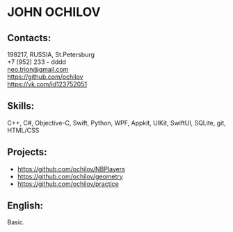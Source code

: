 # JOHN OCHILOV
## Contacts:
198217, RUSSIA, St.Petersburg  
+7 (952) 233 - dddd  
neo.trion@gmail.com  
https://github.com/ochilov   
https://vk.com/id123752051


## Skills:
C++, C#, Objective-C, Swift, Python, WPF, Appkit, UIKit, SwiftUI, SQLite, git, HTML/CSS

## Projects:
* https://github.com/ochilov/NBPlayers
* https://github.com/ochilov/geometry
* https://github.com/ochilov/practice

## English:
Basic.
